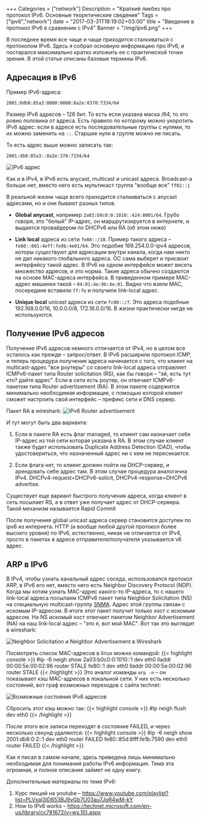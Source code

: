+++
Categories = ["network"]
Description = "Краткий ликбез про протокол IPv6. Основные теоретические сведения"
Tags = ["ipv6","network"]
date = "2017-03-31T18:19:02+03:00"
title = "Введение в протокол IPv6 в сравнении с IPv4"
Banner = "/img/ipv6.png"
+++

В последнее время все чаще и чаще приходится сталкиваться с протоколом IPv6. Здесь я собрал основную информацию про IPv6, и постарался максимально кратко изложить ее с практической точки зрения. В этой статье описаны базовые термины IPv6.

<!--more-->

## Адресация в IPv6

Пример IPv6-адреса:
```
2001:0db8:85a3:0000:0000:8a2e:0370:7334/64
```
Размер IPv6 адресов &ndash; 128 бит. То есть если указана маска /64, то это ровно половина от адреса.
Есть правило по которому можно укоротить IPv6 адрес: если в адресе есть последовательные группы с нулями, то их можно заменить на ```::```. Старшие нули в группе можно не писать.

То есть адрес выше можно записать так:
```
2001:db8:85a3::8a2e:370:7334/64
```

![IPv6 адрес](/img/ipv6addr.png)


Как и в IPv4, в IPv6 есть anycast, multicast и unicast адреса. Broadcast-а больше нет, вместо него есть мультикаст группа "вообще все" ```ff02::1```

В реальной жизни чаще всего приходится сталкиваться с anycast адресами, но и они бывают разных типов.

* __Global anycast__, например ```2a03:b0c0:0:1010::424:8001/64```. Грубо говоря, это "белый" IP-адрес, он маршрутизируется в интернете, и выдается провайдером по DHCPv6 или RA (об этом ниже)

* __Link local__ адреса из сети ```fe80::/10```. Пример такого адреса &ndash; ```fe80::601:4eff:fe9b:4e01/64```. Это подобие 169.254.0.0-ipv4 адресов, которы существуют для адресации внутри канала, когда нам никто не дал никакого глобального адреса. ОС сама выберет и присвоит интерфейсу такой адрес. В IPv6 на одном интерфейсе может висеть множество адресов, и это норма. Такие адреса обычно создаются на основе MAC-адреса интерфейса. В приведенном примере MAC-адрес машинки такой &ndash; ```04:01:4e:9b:4e:01```. Видно что взяли MAC, посередине вставили ```ff:fe``` и получили link-local адрес.

* __Unique local__ unicast адреса из сети ```fc00::/7```. Это адреса подобные 192.168.0.0/16, 10.0.0.0/8, 172.16.0.0/16. В жизни практически нигде не используются.

## Получение IPv6 адресов

Получение IPv6 адресов немного отличается от IPv4, но в целом все осталось как прежде &ndash; запрос/ответ. В IPv6 расширили протокол ICMP, и теперь процедура получения адреса начинается с того, что клиент на  multicast-адрес "все роутеры" со своего link-local адреса отправляет ICMPv6-пакет типа Router solicitation (RS), как бы говоря &ndash; "эй, есть тут кто? дайте адрес". Если в сети есть роутер, он отвечает ICMPv6-пакетом типа Router advertisement (RA). В этом пакете содержится минимально необходимая информация, с помощью которой клиент сможет настроить свой интерфейс &ndash; префикс сети и DNS сервер. 

Пакет RA в wireshark:
![IPv6 Router advertisement](/img/ipv6_ra.png)

И тут могут быть два варианта:

1. Если в пакете RA есть флаг managed, то клиент сам назначает себе IP-адрес из той сети которая указана в RA. В этом случае клиент также будет использовать Duplicate Address Detection (DAD), чтобы удостовериться, что назначенный адрес ни с кем не пересекается.

2. Если флага нет, то клиент должен пойти на DHCP-сервер, и арендовать себе адрес там. В этом случае процедура аналогична IPv4. DHCPv4-request=DHCPv6-solicit, DHCPv4-response=DHCPv6 advertise.

Существует еще вариант быстрого получения адреса, когда клиент в сеть посылает RS, а в ответ уже получает адрес от DHCP-сервера. Такой механизм называется Rapid Commit

После получения global unicast адреса сервер становится доступен по ipv6 из интернета. HTTP (и вообще любой другой протокол более высокго уровня) по IPv6, естественно, никак не отличается от IPv4, просто в пакетах в адресе отправителя/получателя указывается v6 адрес.

## ARP в IPv6

В IPv4, чтобы узнать канальный адрес соседа, использовался протокол ARP, в IPv6 его нет, вместо него есть Neighbor Discovery Protocol (NDP). 
Когда мы хотим узнать MAC-адрес какого-то IP-адреса, то с нашего link-local адреса посылаем ICMPv6 пакет типа Neighbor Solicitation (NS) на специальную multicast-группу [SNMA](https://en.wikipedia.org/wiki/Solicited-node_multicast_address). Адрес этой группы связан с искомым IP-адресом. В итоге этот пакет получит только хост с искомым адресом. На NS искомый хост отвечает пакетом Neighbor Advertisement (NA) на наш link-local адрес &ndash; "это я, вот мой MAC". Вот так это выглядит в wireshark:

![Neighbor Solicitation и Neighbor Advertisement в Wireshark](/img/ipv6_snma_NS_NA.png)


Посмотреть список MAC-адресов в linux можно командой:
{{< highlight console >}}
#ip -6 neigh show
2a03:b0c0:0:1010::1 dev eth0 lladdr 00:00:5e:00:02:96 router STALE
fe80::1 dev eth0 lladdr 00:00:5e:00:02:96 router STALE
{{< /highlight >}}
Это аналог команды ```arp -n``` &ndash; он показывает кэш MAC-адресов в локальной сети. У них есть несколько состояний, вот граф возможных переходов с сайта technet:

![Возможные состояния IPv6 адресов](/img/ipv6_state.gif)

Сбросить этот кэш можно так:
{{< highlight console >}}
#ip neigh flush dev eth0
{{< /highlight >}}


После этого все записи переходят в состояние FAILED, и через несколько секунд удаляются:
{{< highlight console >}}
#ip -6 neigh show
2001:db8:0:2::1 dev eth0  router FAILED
fe80::85d:8fff:fe1b:7590 dev eth0  router FAILED
{{< /highlight >}}


Как я писал в самом начале, здесь приведена лишь минимально необходимая для понимания работы IPv6 информация. Тема эта огромная, и полное описание займет не одну книгу.

Дополнительные материалы по теме IPv6:

1. Курс лекций на youtube &ndash; https://www.youtube.com/playlist?list=PLVxaI3iD653BJ9vGb7U03au7JpR4wM-kY
2. How to IPv6 works &ndash; https://technet.microsoft.com/en-us/library/cc781672(v=ws.10).aspx 